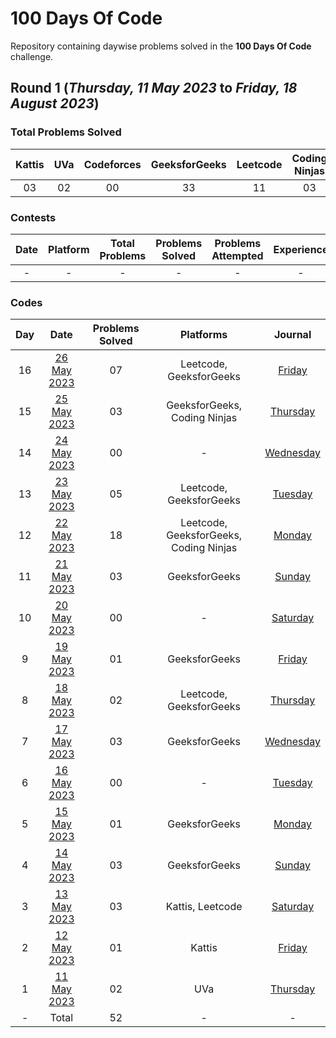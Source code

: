 # 100 Days Of Code

Repository containing daywise problems solved in the **100 Days Of Code** challenge.

## Round 1 (_Thursday, 11 May 2023_ to _Friday, 18 August 2023_)

### Total Problems Solved

| Kattis | UVa | Codeforces | GeeksforGeeks | Leetcode | Coding Ninjas | Total |
| :----: | :-: | :--------: | :-----------: | :------: | :-----------: | :---: |
|   03   | 02  |     00     |      33       |    11    |      03       |  52   |

### Contests

| Date | Platform | Total Problems | Problems Solved | Problems Attempted | Experience |
| :--: | :------: | :------------: | :-------------: | :----------------: | :--------: |
|  -   |    -     |       -        |        -        |         -          |     -      |

### Codes

| Day |                  Date                  | Problems Solved |               Platforms                |                       Journal                       |
| :-: | :------------------------------------: | :-------------: | :------------------------------------: | :-------------------------------------------------: |
| 16  | [26 May 2023](/Day%20016%20-%20260523) |       07        |        Leetcode, GeeksforGeeks         |  [Friday](https://priyanshusharma.dev/fri-260523)   |
| 15  | [25 May 2023](/Day%2015%20-%20250523)  |       03        |      GeeksforGeeks, Coding Ninjas      | [Thursday](https://priyanshusharma.dev/thu-250523)  |
| 14  | [24 May 2023](/Day%2014%20-%20240523)  |       00        |                   -                    | [Wednesday](https://priyanshusharma.dev/wed-240523) |
| 13  | [23 May 2023](/Day%2013%20-%20230523)  |       05        |        Leetcode, GeeksforGeeks         |  [Tuesday](https://priyanshusharma.dev/tue-230523)  |
| 12  | [22 May 2023](/Day%2012%20-%20220523)  |       18        | Leetcode, GeeksforGeeks, Coding Ninjas |  [Monday](https://priyanshusharma.dev/mon-220523)   |
| 11  | [21 May 2023](/Day%2011%20-%20210523)  |       03        |             GeeksforGeeks              |  [Sunday](https://priyanshusharma.dev/sun-210523)   |
| 10  | [20 May 2023](/Day%2010%20-%20200523)  |       00        |                   -                    | [Saturday](https://priyanshusharma.dev/sat-200523)  |
|  9  | [19 May 2023](/Day%2009%20-%20190523)  |       01        |             GeeksforGeeks              |  [Friday](https://priyanshusharma.dev/fri-190523)   |
|  8  | [18 May 2023](/Day%2008%20-%20180523)  |       02        |        Leetcode, GeeksforGeeks         | [Thursday](https://priyanshusharma.dev/thu-180523)  |
|  7  | [17 May 2023](/Day%2007%20-%20170523)  |       03        |             GeeksforGeeks              | [Wednesday](https://priyanshusharma.dev/wed-170523) |
|  6  | [16 May 2023](/Day%2006%20-%20160523)  |       00        |                   -                    |  [Tuesday](https://priyanshusharma.dev/tue-160523)  |
|  5  | [15 May 2023](/Day%2005%20-%20150523)  |       01        |             GeeksforGeeks              |  [Monday](https://priyanshusharma.dev/mon-150523)   |
|  4  | [14 May 2023](/Day%2004%20-%20140523)  |       03        |             GeeksforGeeks              |  [Sunday](https://priyanshusharma.dev/sun-140523)   |
|  3  | [13 May 2023](/Day%2003%20-%20130523)  |       03        |            Kattis, Leetcode            | [Saturday](https://priyanshusharma.dev/sat-130523)  |
|  2  | [12 May 2023](/Day%2002%20-%20120523)  |       01        |                 Kattis                 |  [Friday](https://priyanshusharma.dev/fri-120523)   |
|  1  | [11 May 2023](/Day%2001%20-%20110523)  |       02        |                  UVa                   | [Thursday](https://priyanshusharma.dev/thu-110523)  |
|  -  |                 Total                  |       52        |                   -                    |                          -                          |
